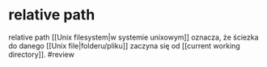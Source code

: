 # relative path
relative path [[Unix filesystem|w systemie unixowym]] oznacza, że ściezka do danego [[Unix file|folderu/pliku]] zaczyna się od [[current working directory]]. #review
